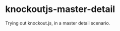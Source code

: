 knockoutjs-master-detail
========================

Trying out knockout.js, in a master detail scenario.